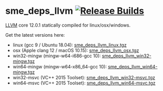 # sme_deps_llvm [![Release Builds](https://github.com/spatial-model-editor/sme_deps_llvm/actions/workflows/release.yml/badge.svg)](https://github.com/spatial-model-editor/sme_deps_llvm/actions/workflows/release.yml)

[LLVM](https://llvm.org/) core 12.0.1 statically compiled for linux/osx/windows.

Get the latest versions here:

- linux (gcc 9 / Ubuntu 18.04): [sme_deps_llvm_linux.tgz](https://github.com/spatial-model-editor/sme_deps_llvm/releases/latest/download/sme_deps_llvm_linux.tgz)
- osx (Apple clang 12 / macOS 10.15): [sme_deps_llvm_osx.tgz](https://github.com/spatial-model-editor/sme_deps_llvm/releases/latest/download/sme_deps_llvm_osx.tgz)
- win32-mingw (mingw-w64-i686-gcc 10): [sme_deps_llvm_win32-mingw.tgz](https://github.com/spatial-model-editor/sme_deps_llvm/releases/latest/download/sme_deps_llvm_win32-mingw.tgz)
- win64-mingw (mingw-w64-x86_64-gcc 10): [sme_deps_llvm_win64-mingw.tgz](https://github.com/spatial-model-editor/sme_deps_llvm/releases/latest/download/sme_deps_llvm_win64-mingw.tgz)
- win32-msvc (VC++ 2015 Toolset): [sme_deps_llvm_win32-msvc.tgz](https://github.com/spatial-model-editor/sme_deps_llvm/releases/latest/download/sme_deps_llvm_win32-msvc.tgz)
- win64-msvc (VC++ 2015 Toolset): [sme_deps_llvm_win64-msvc.tgz](https://github.com/spatial-model-editor/sme_deps_llvm/releases/latest/download/sme_deps_llvm_win64-msvc.tgz)

